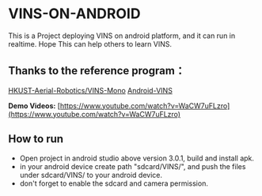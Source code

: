 # VINS-ON-ANDROID
This is a Project deploying VINS on android platform, and it can run in realtime.
Hope This can help others to learn VINS.

## Thanks to the reference program：

[HKUST-Aerial-Robotics/VINS-Mono](https://github.com/HKUST-Aerial-Robotics/VINS-Mono)
[Android-VINS](https://github.com/heguixiang/Android-VINS)


**Demo Videos:** 
[https://www.youtube.com/watch?v=WaCW7uFLzro](https://www.youtube.com/watch?v=WaCW7uFLzro)


## How to run
* Open project in android studio above version 3.0.1, build and install apk.
* in your android device create path "sdcard/VINS/", and push the files under sdcard/VINS/ to your android device.
* don't forget to enable the sdcard and camera permission.

